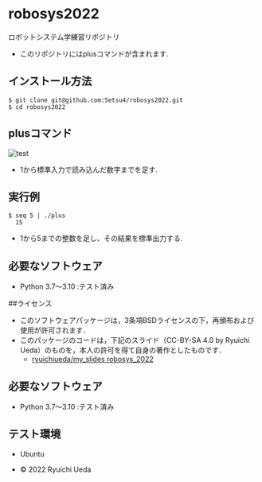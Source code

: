# robosys2022

ロボットシステム学練習リポジトリ

  * このリポジトリにはplusコマンドが含まれます.

## インストール方法
```
$ git clone git@github.com:Setsu4/robosys2022.git
$ cd robosys2022
```
## plusコマンド
![test](https://github.com/Setsu4/robosys2022/actions/workflows/test.yml/badge.svg)

  * 1から標準入力で読み込んだ数字までを足す.

## 実行例
```　
$ seq 5 | ./plus
  15
```
  * 1から5までの整数を足し、その結果を標準出力する.

## 必要なソフトウェア
* Python 3.7～3.10 :テスト済み

##ライセンス
  * このソフトウェアパッケージは，3条項BSDライセンスの下，再頒布および使用が許可されます．
  * このパッケージのコードは，下記のスライド（CC-BY-SA 4.0 by Ryuichi Ueda）のものを，本人の許可を得て自身の著作としたものです．
      * [ryuichiueda/my_slides robosys_2022](https://github.com/ryuichiueda/my_slides/tree/master/robosys_2022)

## 必要なソフトウェア
* Python 3.7～3.10 :テスト済み

## テスト環境
* Ubuntu

* © 2022 Ryuichi Ueda
